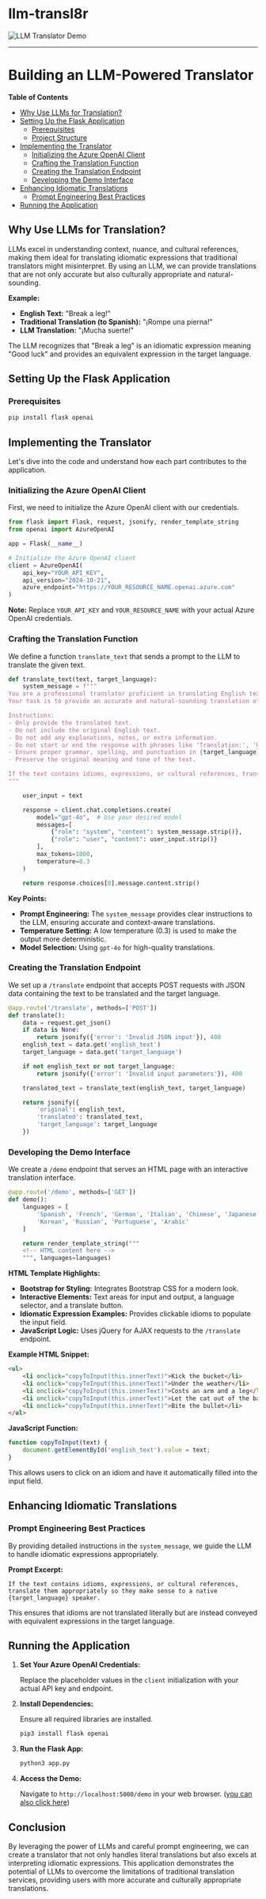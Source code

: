 # llm-transl8r

![LLM Translator Demo](llm-transl8.png)

---

# Building an LLM-Powered Translator

**Table of Contents**

- [Why Use LLMs for Translation?](#why-use-llms-for-translation)
- [Setting Up the Flask Application](#setting-up-the-flask-application)
  - [Prerequisites](#prerequisites)
  - [Project Structure](#project-structure)
- [Implementing the Translator](#implementing-the-translator)
  - [Initializing the Azure OpenAI Client](#initializing-the-azure-openai-client)
  - [Crafting the Translation Function](#crafting-the-translation-function)
  - [Creating the Translation Endpoint](#creating-the-translation-endpoint)
  - [Developing the Demo Interface](#developing-the-demo-interface)
- [Enhancing Idiomatic Translations](#enhancing-idiomatic-translations)
  - [Prompt Engineering Best Practices](#prompt-engineering-best-practices)
- [Running the Application](#running-the-application)


## Why Use LLMs for Translation?

LLMs excel in understanding context, nuance, and cultural references, making them ideal for translating idiomatic expressions that traditional translators might misinterpret. By using an LLM, we can provide translations that are not only accurate but also culturally appropriate and natural-sounding.

**Example:**

- **English Text:** "Break a leg!"
- **Traditional Translation (to Spanish):** "¡Rompe una pierna!"
- **LLM Translation:** "¡Mucha suerte!"

The LLM recognizes that "Break a leg" is an idiomatic expression meaning "Good luck" and provides an equivalent expression in the target language.

## Setting Up the Flask Application

### Prerequisites

  ```bash
  pip install flask openai
  ```

## Implementing the Translator

Let's dive into the code and understand how each part contributes to the application.

### Initializing the Azure OpenAI Client

First, we need to initialize the Azure OpenAI client with our credentials.

```python
from flask import Flask, request, jsonify, render_template_string
from openai import AzureOpenAI

app = Flask(__name__)

# Initialize the Azure OpenAI client
client = AzureOpenAI(
    api_key="YOUR_API_KEY",  
    api_version="2024-10-21",
    azure_endpoint="https://YOUR_RESOURCE_NAME.openai.azure.com"
)
```

**Note:** Replace `YOUR_API_KEY` and `YOUR_RESOURCE_NAME` with your actual Azure OpenAI credentials.

### Crafting the Translation Function

We define a function `translate_text` that sends a prompt to the LLM to translate the given text.

```python
def translate_text(text, target_language):
    system_message = f"""
You are a professional translator proficient in translating English text into {target_language}.
Your task is to provide an accurate and natural-sounding translation of the given English text into {target_language}.

Instructions:
- Only provide the translated text.
- Do not include the original English text.
- Do not add any explanations, notes, or extra information.
- Do not start or end the response with phrases like 'Translation:', 'Here is the translation:', etc.
- Ensure proper grammar, spelling, and punctuation in {target_language}.
- Preserve the original meaning and tone of the text.

If the text contains idioms, expressions, or cultural references, translate them appropriately so they make sense to a native {target_language} speaker.
"""

    user_input = text

    response = client.chat.completions.create(
        model="gpt-4o",  # Use your desired model
        messages=[
            {"role": "system", "content": system_message.strip()},
            {"role": "user", "content": user_input.strip()}
        ],
        max_tokens=1000,
        temperature=0.3
    )

    return response.choices[0].message.content.strip()
```

**Key Points:**

- **Prompt Engineering:** The `system_message` provides clear instructions to the LLM, ensuring accurate and context-aware translations.
- **Temperature Setting:** A low temperature (0.3) is used to make the output more deterministic.
- **Model Selection:** Using `gpt-4o` for high-quality translations.

### Creating the Translation Endpoint

We set up a `/translate` endpoint that accepts POST requests with JSON data containing the text to be translated and the target language.

```python
@app.route('/translate', methods=['POST'])
def translate():
    data = request.get_json()
    if data is None:
        return jsonify({'error': 'Invalid JSON input'}), 400
    english_text = data.get('english_text')
    target_language = data.get('target_language')

    if not english_text or not target_language:
        return jsonify({'error': 'Invalid input parameters'}), 400

    translated_text = translate_text(english_text, target_language)

    return jsonify({
        'original': english_text,
        'translated': translated_text,
        'target_language': target_language
    })
```

### Developing the Demo Interface

We create a `/demo` endpoint that serves an HTML page with an interactive translation interface.

```python
@app.route('/demo', methods=['GET'])
def demo():
    languages = [
        'Spanish', 'French', 'German', 'Italian', 'Chinese', 'Japanese',
        'Korean', 'Russian', 'Portuguese', 'Arabic'
    ]

    return render_template_string("""
    <!-- HTML content here -->
    """, languages=languages)
```

**HTML Template Highlights:**

- **Bootstrap for Styling:** Integrates Bootstrap CSS for a modern look.
- **Interactive Elements:** Text areas for input and output, a language selector, and a translate button.
- **Idiomatic Expression Examples:** Provides clickable idioms to populate the input field.
- **JavaScript Logic:** Uses jQuery for AJAX requests to the `/translate` endpoint.

**Example HTML Snippet:**

```html
<ul>
    <li onclick="copyToInput(this.innerText)">Kick the bucket</li>
    <li onclick="copyToInput(this.innerText)">Under the weather</li>
    <li onclick="copyToInput(this.innerText)">Costs an arm and a leg</li>
    <li onclick="copyToInput(this.innerText)">Let the cat out of the bag</li>
    <li onclick="copyToInput(this.innerText)">Bite the bullet</li>
</ul>
```

**JavaScript Function:**

```javascript
function copyToInput(text) {
    document.getElementById('english_text').value = text;
}
```

This allows users to click on an idiom and have it automatically filled into the input field.

## Enhancing Idiomatic Translations

### Prompt Engineering Best Practices

By providing detailed instructions in the `system_message`, we guide the LLM to handle idiomatic expressions appropriately.

**Prompt Excerpt:**

```
If the text contains idioms, expressions, or cultural references, translate them appropriately so they make sense to a native {target_language} speaker.
```

This ensures that idioms are not translated literally but are instead conveyed with equivalent expressions in the target language.


## Running the Application

1. **Set Your Azure OpenAI Credentials:**

   Replace the placeholder values in the `client` initialization with your actual API key and endpoint.

2. **Install Dependencies:**

   Ensure all required libraries are installed.

   ```bash
   pip3 install flask openai
   ```

3. **Run the Flask App:**

   ```bash
   python3 app.py
   ```

4. **Access the Demo:**

   Navigate to `http://localhost:5000/demo` in your web browser. ([you can also click here](http://localhost:5000/demo))

## Conclusion

By leveraging the power of LLMs and careful prompt engineering, we can create a translator that not only handles literal translations but also excels at interpreting idiomatic expressions. This application demonstrates the potential of LLMs to overcome the limitations of traditional translation services, providing users with more accurate and culturally appropriate translations.
